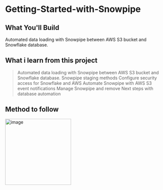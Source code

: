 # Getting-Started-with-Snowpipe
## What You'll Build
Automated data loading with Snowpipe between AWS S3 bucket and Snowflake database.


## What i learn from this project
>Automated data loading with Snowpipe between AWS S3 bucket and Snowflake database.
>Snowpipe staging methods
>Configure security access for Snowflake and AWS
>Automate Snowpipe with AWS S3 event notifications
>Manage Snowpipe and remove
>Next steps with database automation

## Method to follow
<img width="212" alt="image" src="https://github.com/user-attachments/assets/186d69fb-0767-48b5-a1dc-17750e3ddc04" />




